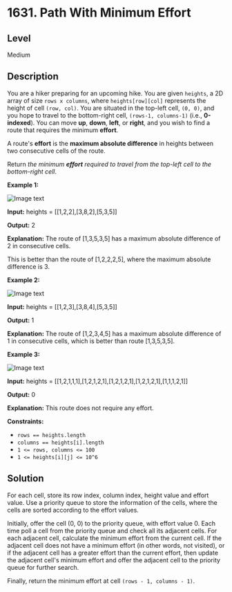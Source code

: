 # 1631. Path With Minimum Effort
## Level
Medium

## Description
You are a hiker preparing for an upcoming hike. You are given `heights`, a 2D array of size `rows x columns`, where `heights[row][col]` represents the height of cell `(row, col)`. You are situated in the top-left cell, `(0, 0)`, and you hope to travel to the bottom-right cell, `(rows-1, columns-1)` (i.e., **0-indexed**). You can move **up**, **down**, **left**, or **right**, and you wish to find a route that requires the minimum **effort**.

A route's **effort** is the **maximum absolute difference** in heights between two consecutive cells of the route.

Return *the minimum **effort** required to travel from the top-left cell to the bottom-right cell*.

**Example 1:**

![Image text](https://assets.leetcode.com/uploads/2020/10/04/ex1.png)

**Input:** heights = [[1,2,2],[3,8,2],[5,3,5]]

**Output:** 2

**Explanation:** The route of [1,3,5,3,5] has a maximum absolute difference of 2 in consecutive cells.

This is better than the route of [1,2,2,2,5], where the maximum absolute difference is 3.

**Example 2:**

![Image text](https://assets.leetcode.com/uploads/2020/10/04/ex2.png)

**Input:** heights = [[1,2,3],[3,8,4],[5,3,5]]

**Output:** 1

**Explanation:** The route of [1,2,3,4,5] has a maximum absolute difference of 1 in consecutive cells, which is better than route [1,3,5,3,5].

**Example 3:**

![Image text](https://assets.leetcode.com/uploads/2020/10/04/ex3.png)

**Input:** heights = [[1,2,1,1,1],[1,2,1,2,1],[1,2,1,2,1],[1,2,1,2,1],[1,1,1,2,1]]

**Output:** 0

**Explanation:** This route does not require any effort.

**Constraints:**

* `rows == heights.length`
* `columns == heights[i].length`
* `1 <= rows, columns <= 100`
* `1 <= heights[i][j] <= 10^6`

## Solution
For each cell, store its row index, column index, height value and effort value. Use a priority queue to store the information of the cells, where the cells are sorted according to the effort values.

Initially, offer the cell (0, 0) to the priority queue, with effort value 0. Each time poll a cell from the priority queue and check all its adjacent cells. For each adjacent cell, calculate the minimum effort from the current cell. If the adjacent cell does not have a minimum effort (in other words, not visited), or if the adjacent cell has a greater effort than the current effort, then update the adjacent cell's minimum effort and offer the adjacent cell to the priority queue for further search.

Finally, return the minimum effort at cell `(rows - 1, columns - 1)`.
